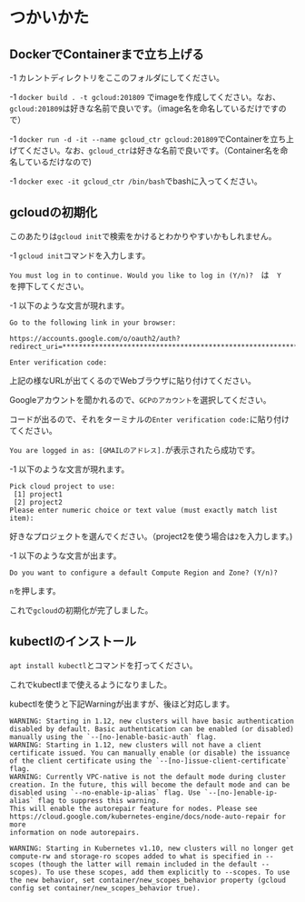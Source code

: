 # つかいかた

## DockerでContainerまで立ち上げる
-1 カレントディレクトリをここのフォルダにしてください。

-1 `docker build . -t gcloud:201809` でimageを作成してください。なお、`gcloud:201809`は好きな名前で良いです。（image名を命名しているだけですので）

-1 `docker run -d -it --name gcloud_ctr gcloud:201809`でContainerを立ち上げてください。なお、`gcloud_ctr`は好きな名前で良いです。（Container名を命名しているだけなので)

-1 `docker exec -it gcloud_ctr /bin/bash`でbashに入ってください。

## gcloudの初期化

このあたりは`gcloud init`で検索をかけるとわかりやすいかもしれません。

-1 `gcloud init`コマンドを入力します。

`You must log in to continue. Would you like to log in (Y/n)?`　は　`Y`　を押下してください。

-1 以下のような文言が現れます。
```
Go to the following link in your browser:

https://accounts.google.com/o/oauth2/auth?redirect_uri=*******************************************************************************************************************************************************************************************************************************************************************************************************************************************************************************************************************************

Enter verification code:
```

上記の様なURLが出てくるのでWebブラウザに貼り付けてください。

Googleアカウントを聞かれるので、`GCPのアカウント`を選択してください。

コードが出るので、それをターミナルの`Enter verification code:`に貼り付けてください。

`You are logged in as: [GMAILのアドレス].`が表示されたら成功です。

-1 以下のような文言が現れます。

```
Pick cloud project to use:
 [1] project1
 [2] project2
Please enter numeric choice or text value (must exactly match list
item):
```

好きなプロジェクトを選んでください。（project2を使う場合は`2`を入力します。)

-1 以下のような文言が出ます。

```
Do you want to configure a default Compute Region and Zone? (Y/n)?
```

`n`を押します。

これで`gcloud`の初期化が完了しました。

## kubectlのインストール

`apt install kubectl`とコマンドを打ってください。

これでkubectlまで使えるようになりました。

kubectlを使うと下記Warningが出ますが、後ほど対応します。

```
WARNING: Starting in 1.12, new clusters will have basic authentication disabled by default. Basic authentication can be enabled (or disabled) manually using the `--[no-]enable-basic-auth` flag.
WARNING: Starting in 1.12, new clusters will not have a client certificate issued. You can manually enable (or disable) the issuance of the client certificate using the `--[no-]issue-client-certificate` flag.
WARNING: Currently VPC-native is not the default mode during cluster creation. In the future, this will become the default mode and can be disabled using `--no-enable-ip-alias` flag. Use `--[no-]enable-ip-alias` flag to suppress this warning.
This will enable the autorepair feature for nodes. Please see
https://cloud.google.com/kubernetes-engine/docs/node-auto-repair for more
information on node autorepairs.

WARNING: Starting in Kubernetes v1.10, new clusters will no longer get compute-rw and storage-ro scopes added to what is specified in --scopes (though the latter will remain included in the default --scopes). To use these scopes, add them explicitly to --scopes. To use the new behavior, set container/new_scopes_behavior property (gcloud config set container/new_scopes_behavior true).
```
